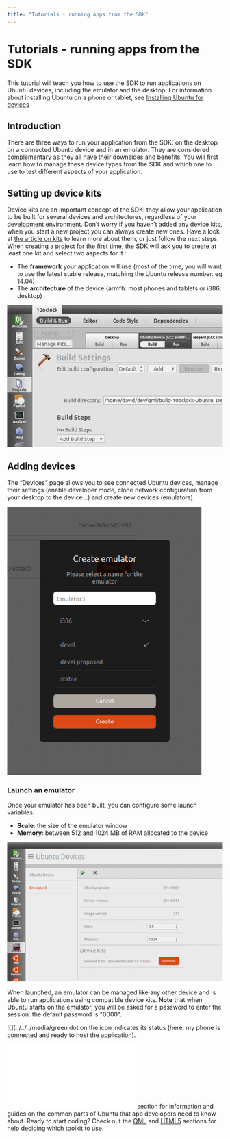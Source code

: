 ```yaml
---
title: "Tutorials - running apps from the SDK"
---
```


# Tutorials - running apps from the SDK

This tutorial will teach you how to use the SDK to run applications on Ubuntu
devices, including the emulator and the desktop. For information about
installing Ubuntu on a phone or tablet, see [Installing Ubuntu for devices](http://developer.ubuntu.com/start/ubuntu-for-devices/installing-ubuntu-for-devices/)

## Introduction

There are three ways to run your application from the SDK: on the desktop, on
a connected Ubuntu device and in an emulator. They are considered
complementary as they all have their downsides and benefits. You will first
learn how to manage these device types from the SDK and which one to use to
test different aspects of your application.

## Setting up device kits

Device kits are an important concept of the SDK: they allow your application
to be built for several devices and architectures, regardless of your
development environment. Don’t worry if you haven’t added any device kits,
when you start a new project you can always create new ones. Have a look at
[the article on kits](tutorials-click-targets-and-device-kits.html) to learn more about them, or just follow the next steps. When creating a project for the first time, the SDK will ask you to
create at least one kit and select two aspects for it :

  * The **framework** your application will use (most of the time, you will want to use the latest stable release, matching the Ubuntu release number. eg 14.04)
  * The **architecture** of the device (armfh: most phones and tablets or i386: desktop)

![](../../../media/managing_kits.png)

## Adding devices

The “Devices” page allows you to see connected Ubuntu devices, manage their
settings (enable developer mode, clone network configuration from your desktop
to the device...) and create new devices (emulators).

![](../../../media/emulator_create.png)

### Launch an emulator

Once your emulator has been built, you can configure some launch variables:

  * **Scale**: the size of the emulator window
  * **Memory**: between 512 and 1024 MB of RAM allocated to the device

![](../../../media/emulator_config-700x451.png)

When launched, an emulator can be managed like any other device and is able to
run applications using compatible device kits. **Note** that when Ubuntu
starts on the emulator, you will be asked for a password to enter the session:
the default password is "0000".

![](../../../media/green dot on the icon indicates its status (here, my phone is
connected and ready to host the application).

![](../../../media/index.md) section for information and guides on the common parts of Ubuntu that app developers need to know about. Ready to start coding? Check out the [QML](../../apps/qml/index.html) and [HTML5](../../apps/html-5/index.html) sections for help deciding which toolkit to use.
